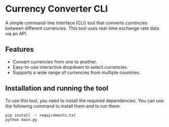 # Currency Converter CLI

A simple command-line interface (CLI) tool that converts currencies between different currencies. This tool uses real-time exchange rate data via an API.

## Features

- Convert currencies from one to another.
- Easy-to-use interactive dropdown to select currencies.
- Supports a wide range of currencies from multiple countries.

## Installation and running the tool

To use this tool, you need to install the required dependencies. You can use the following command to install them and to run them:


```bash
pip install -r requirements.txt
python main.py 


